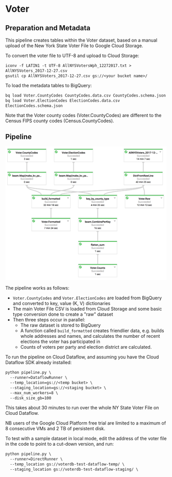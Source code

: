 # Voter

## Preparation and Metadata

This pipeline creates tables within the Voter dataset, based on a manual upload
of the New York State Voter File to Google Cloud Storage.

To convert the voter file to UTF-8 and upload to Cloud Storage:

```
iconv -f LATIN1 -t UTF-8 AllNYSVotersWph_12272017.txt > AllNYSVoters_2017-12-27.csv
gsutil cp AllNYSVoters_2017-12-27.csv gs://<your bucket name>/
```

To load the metadata tables to BigQuery:

```
bq load Voter.CountyCodes CountyCodes.data.csv CountyCodes.schema.json
bq load Voter.ElectionCodes ElectionCodes.data.csv ElectionCodes.schema.json
```

Note that the Voter county codes (Voter.CountyCodes) are different to the
Census FIPS county codes (Census.CountyCodes).

## Pipeline

![Pipeline image](pipeline.png)

The pipeline works as follows:
* `Voter.CountyCodes` and `Voter.ElectionCodes` are loaded from BigQuery and converted to key, value (K, V) dictionaries
* The main Voter File CSV is loaded from Cloud Storage and some basic type conversion done to create a "raw" dataset
* Then three steps occur in parallel:
    - The raw dataset is stored to BigQuery
    - A function called `build_formatted` creates friendlier data, e.g. builds whole addresses and names, and calculates the number of recent elections the voter has participated in
    - Counts of voters per party and election district are calculated.

To run the pipeline on Cloud Dataflow, and assuming you have the Cloud Dataflow SDK already installed:

```
python pipeline.py \
  --runner=DataflowRunner \
  --temp_location=gs://<temp bucket> \
  --staging_location=gs://<staging bucket> \
  --max_num_workers=8 \
  --disk_size_gb=100
```

This takes about 30 minutes to run over the whole NY State Voter File on Cloud Dataflow.

NB users of the Google Cloud Platform free trial are limited to a maximum of 8 consecutive VMs and 2 TB of persistent disk.

To test with a sample dataset in local mode, edit the address of the voter file in the code to point to a cut-down version, and run:

```
python pipeline.py \
  --runner=DirectRunner \
  --temp_location gs://voterdb-test-dataflow-temp/ \
  --staging_location gs://voterdb-test-dataflow-staging/ \
```
